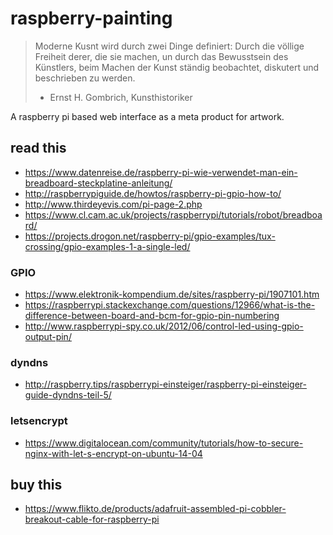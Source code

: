 # raspberry-painting

> Moderne Kusnt wird durch zwei Dinge definiert: Durch die völlige Freiheit derer, die sie machen, un durch das Bewusstsein des Künstlers, beim Machen der Kunst ständig beobachtet, diskutert und beschrieben zu werden. 
> - Ernst H. Gombrich, Kunsthistoriker

A raspberry pi based web interface as a meta product for artwork.

## read this
* https://www.datenreise.de/raspberry-pi-wie-verwendet-man-ein-breadboard-steckplatine-anleitung/
* http://raspberrypiguide.de/howtos/raspberry-pi-gpio-how-to/
* http://www.thirdeyevis.com/pi-page-2.php
* https://www.cl.cam.ac.uk/projects/raspberrypi/tutorials/robot/breadboard/
* https://projects.drogon.net/raspberry-pi/gpio-examples/tux-crossing/gpio-examples-1-a-single-led/

### GPIO
* https://www.elektronik-kompendium.de/sites/raspberry-pi/1907101.htm
* https://raspberrypi.stackexchange.com/questions/12966/what-is-the-difference-between-board-and-bcm-for-gpio-pin-numbering
* http://www.raspberrypi-spy.co.uk/2012/06/control-led-using-gpio-output-pin/

### dyndns
* http://raspberry.tips/raspberrypi-einsteiger/raspberry-pi-einsteiger-guide-dyndns-teil-5/

### letsencrypt
* https://www.digitalocean.com/community/tutorials/how-to-secure-nginx-with-let-s-encrypt-on-ubuntu-14-04

## buy this
* https://www.flikto.de/products/adafruit-assembled-pi-cobbler-breakout-cable-for-raspberry-pi
